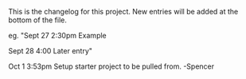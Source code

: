 This is the changelog for this project. New entries will be added at the bottom of the file.

eg. "Sept 27 2:30pm Example

Sept 28 4:00 Later entry"

Oct 1 3:53pm
Setup starter project to be pulled from.
-Spencer
